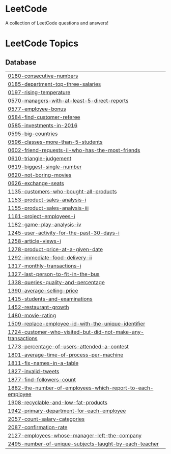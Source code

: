 # LeetCode
A collection of LeetCode questions and answers!

<!---LeetCode Topics Start-->
# LeetCode Topics
## Database
|  |
| ------- |
| [0180-consecutive-numbers](https://github.com/Rites23/LeetCode/tree/master/0180-consecutive-numbers) |
| [0185-department-top-three-salaries](https://github.com/Rites23/LeetCode/tree/master/0185-department-top-three-salaries) |
| [0197-rising-temperature](https://github.com/Rites23/LeetCode/tree/master/0197-rising-temperature) |
| [0570-managers-with-at-least-5-direct-reports](https://github.com/Rites23/LeetCode/tree/master/0570-managers-with-at-least-5-direct-reports) |
| [0577-employee-bonus](https://github.com/Rites23/LeetCode/tree/master/0577-employee-bonus) |
| [0584-find-customer-referee](https://github.com/Rites23/LeetCode/tree/master/0584-find-customer-referee) |
| [0585-investments-in-2016](https://github.com/Rites23/LeetCode/tree/master/0585-investments-in-2016) |
| [0595-big-countries](https://github.com/Rites23/LeetCode/tree/master/0595-big-countries) |
| [0596-classes-more-than-5-students](https://github.com/Rites23/LeetCode/tree/master/0596-classes-more-than-5-students) |
| [0602-friend-requests-ii-who-has-the-most-friends](https://github.com/Rites23/LeetCode/tree/master/0602-friend-requests-ii-who-has-the-most-friends) |
| [0610-triangle-judgement](https://github.com/Rites23/LeetCode/tree/master/0610-triangle-judgement) |
| [0619-biggest-single-number](https://github.com/Rites23/LeetCode/tree/master/0619-biggest-single-number) |
| [0620-not-boring-movies](https://github.com/Rites23/LeetCode/tree/master/0620-not-boring-movies) |
| [0626-exchange-seats](https://github.com/Rites23/LeetCode/tree/master/0626-exchange-seats) |
| [1135-customers-who-bought-all-products](https://github.com/Rites23/LeetCode/tree/master/1135-customers-who-bought-all-products) |
| [1153-product-sales-analysis-i](https://github.com/Rites23/LeetCode/tree/master/1153-product-sales-analysis-i) |
| [1155-product-sales-analysis-iii](https://github.com/Rites23/LeetCode/tree/master/1155-product-sales-analysis-iii) |
| [1161-project-employees-i](https://github.com/Rites23/LeetCode/tree/master/1161-project-employees-i) |
| [1182-game-play-analysis-iv](https://github.com/Rites23/LeetCode/tree/master/1182-game-play-analysis-iv) |
| [1245-user-activity-for-the-past-30-days-i](https://github.com/Rites23/LeetCode/tree/master/1245-user-activity-for-the-past-30-days-i) |
| [1258-article-views-i](https://github.com/Rites23/LeetCode/tree/master/1258-article-views-i) |
| [1278-product-price-at-a-given-date](https://github.com/Rites23/LeetCode/tree/master/1278-product-price-at-a-given-date) |
| [1292-immediate-food-delivery-ii](https://github.com/Rites23/LeetCode/tree/master/1292-immediate-food-delivery-ii) |
| [1317-monthly-transactions-i](https://github.com/Rites23/LeetCode/tree/master/1317-monthly-transactions-i) |
| [1327-last-person-to-fit-in-the-bus](https://github.com/Rites23/LeetCode/tree/master/1327-last-person-to-fit-in-the-bus) |
| [1338-queries-quality-and-percentage](https://github.com/Rites23/LeetCode/tree/master/1338-queries-quality-and-percentage) |
| [1390-average-selling-price](https://github.com/Rites23/LeetCode/tree/master/1390-average-selling-price) |
| [1415-students-and-examinations](https://github.com/Rites23/LeetCode/tree/master/1415-students-and-examinations) |
| [1452-restaurant-growth](https://github.com/Rites23/LeetCode/tree/master/1452-restaurant-growth) |
| [1480-movie-rating](https://github.com/Rites23/LeetCode/tree/master/1480-movie-rating) |
| [1509-replace-employee-id-with-the-unique-identifier](https://github.com/Rites23/LeetCode/tree/master/1509-replace-employee-id-with-the-unique-identifier) |
| [1724-customer-who-visited-but-did-not-make-any-transactions](https://github.com/Rites23/LeetCode/tree/master/1724-customer-who-visited-but-did-not-make-any-transactions) |
| [1773-percentage-of-users-attended-a-contest](https://github.com/Rites23/LeetCode/tree/master/1773-percentage-of-users-attended-a-contest) |
| [1801-average-time-of-process-per-machine](https://github.com/Rites23/LeetCode/tree/master/1801-average-time-of-process-per-machine) |
| [1811-fix-names-in-a-table](https://github.com/Rites23/LeetCode/tree/master/1811-fix-names-in-a-table) |
| [1827-invalid-tweets](https://github.com/Rites23/LeetCode/tree/master/1827-invalid-tweets) |
| [1877-find-followers-count](https://github.com/Rites23/LeetCode/tree/master/1877-find-followers-count) |
| [1882-the-number-of-employees-which-report-to-each-employee](https://github.com/Rites23/LeetCode/tree/master/1882-the-number-of-employees-which-report-to-each-employee) |
| [1908-recyclable-and-low-fat-products](https://github.com/Rites23/LeetCode/tree/master/1908-recyclable-and-low-fat-products) |
| [1942-primary-department-for-each-employee](https://github.com/Rites23/LeetCode/tree/master/1942-primary-department-for-each-employee) |
| [2057-count-salary-categories](https://github.com/Rites23/LeetCode/tree/master/2057-count-salary-categories) |
| [2087-confirmation-rate](https://github.com/Rites23/LeetCode/tree/master/2087-confirmation-rate) |
| [2127-employees-whose-manager-left-the-company](https://github.com/Rites23/LeetCode/tree/master/2127-employees-whose-manager-left-the-company) |
| [2495-number-of-unique-subjects-taught-by-each-teacher](https://github.com/Rites23/LeetCode/tree/master/2495-number-of-unique-subjects-taught-by-each-teacher) |
<!---LeetCode Topics End-->